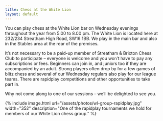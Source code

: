 ```yaml
---
title: Chess at the White Lion
layout: default
---
```


You can play chess at the White Lion bar on Wednesday evenings throughout the year from 5.00 to 8.00 pm. 
The White Lion is located here at 232/234 Streatham High Road, SW16 1BB. We play in the main bar and also in 
the Stables area at the rear of the premises.

It’s not necessary to be a paid-up member of Streatham & Brixton Chess Club to participate – everyone is welcome 
and you won’t have to pay any subscriptions or fees. Beginners can join in, and juniors too if they are 
accompanied by an adult. Strong players often drop by for a few games of blitz chess and several of our 
Wednesday regulars also play for our league teams. There are rapidplay competitions and other opportunities to 
take part in.

Why not come along to one of our sessions – we’ll be delighted to see you. 

{% include image.html url="/assets/photos/wl-group-rapidplay.jpg" width="352" description="One of the rapidplay tournaments we hold for members of our White Lion chess group." %}